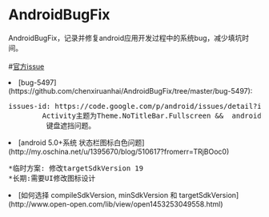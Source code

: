# AndroidBugFix
AndroidBugFix，记录并修复android应用开发过程中的系统bug，减少填坑时间。
<br/><br/>
#[官方issue](https://code.google.com/p/android/issues/ "https://code.google.com/p/android/issues/")
   <li>[bug-5497](https://github.com/chenxiruanhai/AndroidBugFix/tree/master/bug-5497):<br/>
   <pre>issues-id: https://code.google.com/p/android/issues/detail?id=5497
        Activity主题为Theme.NoTitleBar.Fullscreen &&  android:windowSoftInputMode="adjustResize|stateHidden"时，
         键盘遮挡问题。</pre></li>
   <li>[android 5.0+系统 状态栏图标白色问题] (http://my.oschina.net/u/1395670/blog/510617?fromerr=TRjBOoc0)
 <pre>*临时方案: 修改targetSdkVersion 19
*长期:需要UI修改图标设计</pre></li>
<li>[如何选择 compileSdkVersion, minSdkVersion 和 targetSdkVersion](http://www.open-open.com/lib/view/open1453253049558.html)
